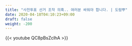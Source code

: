 ```yaml
---
title: "사전투표 선거 조작 의혹.. 여러분 싸워야 합니다. | 도람뿌"
date: 2020-04-18T04:10:23+09:00
draft: false
weight: -200
---
```


{{< youtube QC8pBsZclhA >}}

